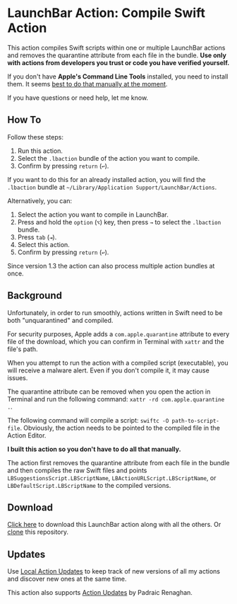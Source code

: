 # LaunchBar Action: Compile Swift Action

This action compiles Swift scripts within one or multiple  LaunchBar actions and removes the quarantine attribute from each file in the bundle. **Use only with actions from developers you trust or code you have verified yourself.**

If you don't have **Apple's Command Line Tools** installed, you need to install them. It seems [best to do that manually at the moment](https://github.com/orgs/Homebrew/discussions/5723#discussioncomment-11185411).

If you have questions or need help, let me know.

## How To

Follow these steps:

1. Run this action.
2. Select the `.lbaction` bundle of the action you want to compile.
3. Confirm by pressing `return` (`↩`).

If you want to do this for an already installed action, you will find the `.lbaction` bundle at `~/Library/Application Support/LaunchBar/Actions`.

Alternatively, you can:

1. Select the action you want to compile in LaunchBar.
2. Press and hold the `option` (`⌥`) key, then press `→` to select the `.lbaction` bundle.
3. Press `tab` (`⇥`).
4. Select this action.
5. Confirm by pressing `return` (`↩`).

Since version 1.3 the action can also process multiple action bundles at once.

## Background

Unfortunately, in order to run smoothly, actions written in Swift need to be both "unquarantined" and compiled.

For security purposes, Apple adds a `com.apple.quarantine` attribute to every file of the download, which you can confirm in Terminal with `xattr` and the file's path.

When you attempt to run the action with a compiled script (executable), you will receive a malware alert. Even if you don't compile it, it may cause issues.

The quarantine attribute can be removed when you open the action in Terminal and run the following command: `xattr -rd com.apple.quarantine .`.

The following command will compile a script: `swiftc -O path-to-script-file`. Obviously, the action needs to be pointed to the compiled file in the Action Editor.

**I built this action so you don't have to do all that manually.**

The action first removes the quarantine attribute from each file in the bundle and then compiles the raw Swift files and points `LBSuggestionsScript.LBScriptName`, `LBActionURLScript.LBScriptName`, or `LBDefaultScript.LBScriptName` to the compiled versions.

## Download

[Click here](https://github.com/Ptujec/LaunchBar/archive/refs/heads/master.zip) to download this LaunchBar action along with all the others. Or [clone](https://docs.github.com/en/repositories/creating-and-managing-repositories/cloning-a-repository) this repository.

## Updates

Use [Local Action Updates](https://github.com/Ptujec/LaunchBar/tree/master/Local-Action-Updates#launchbar-action-local-action-updates) to keep track of new versions of all my actions and discover new ones at the same time.

This action also supports [Action Updates](https://renaghan.com/launchbar/action-updates/) by Padraic Renaghan.